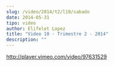 ```yaml
---
slug: /video/2014/t2/l10/sabado
date: 2014-05-31
tipo: video
author: Elifelet Lopez
title: "Video 10 - Trimestre 2 - 2014"
description: ""
---
```


http://player.vimeo.com/video/97631529
